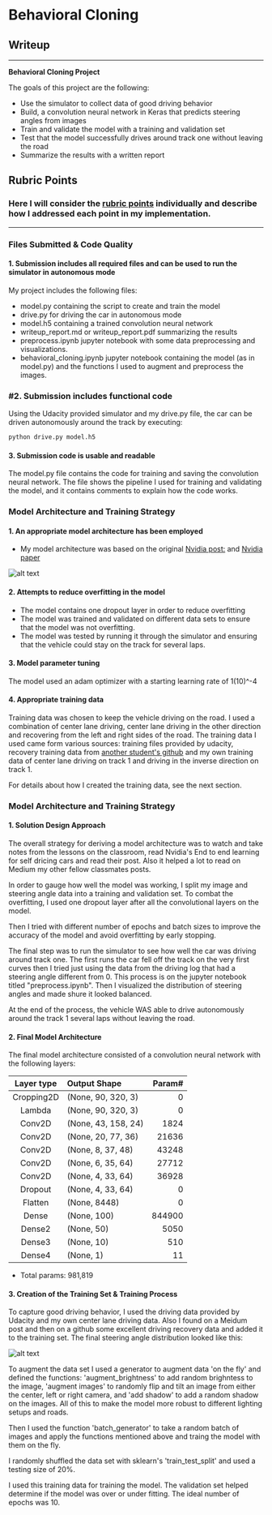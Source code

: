 # **Behavioral Cloning** 

## Writeup 

---

**Behavioral Cloning Project**

The goals of this project are the following:
* Use the simulator to collect data of good driving behavior
* Build, a convolution neural network in Keras that predicts steering angles from images
* Train and validate the model with a training and validation set
* Test that the model successfully drives around track one without leaving the road
* Summarize the results with a written report


[//]: # (Image References)

[image1]: ./images/nvidia_arch.png "Conv Net Architecture"
[image2]: ./images/steering_angles.png "Steering Angles Histogram"



## Rubric Points
### Here I will consider the [rubric points](https://review.udacity.com/#!/rubrics/432/view) individually and describe how I addressed each point in my implementation.  

---
### Files Submitted & Code Quality

#### 1. Submission includes all required files and can be used to run the simulator in autonomous mode

My project includes the following files:
* model.py containing the script to create and train the model
* drive.py for driving the car in autonomous mode
* model.h5 containing a trained convolution neural network 
* writeup_report.md or writeup_report.pdf summarizing the results
* preprocess.ipynb jupyter notebook with some data preprocessing and visualizations.
* behavioral_cloning.ipynb jupyter notebook containing the model (as in model.py) and the functions I used to augment and preprocess the images.

### #2. Submission includes functional code
Using the Udacity provided simulator and my drive.py file, the car can be driven autonomously around the track by executing:
```sh
python drive.py model.h5
```

#### 3. Submission code is usable and readable

The model.py file contains the code for training and saving the convolution neural network. The file shows the pipeline I used for training and validating the model, and it contains comments to explain how the code works.

### Model Architecture and Training Strategy

#### 1. An appropriate model architecture has been employed

* My model architecture was based on the original [Nvidia post:](https://devblogs.nvidia.com/parallelforall/deep-learning-self-driving-cars/) and [Nvidia paper](https://arxiv.org/pdf/1604.07316v1.pdf)


![alt text][image1]

#### 2. Attempts to reduce overfitting in the model

* The model contains one dropout layer in order to reduce overfitting
* The model was trained and validated on different data sets to ensure that the model was not overfitting. 
* The model was tested by running it through the simulator and ensuring that the vehicle could stay on the track for several laps.

#### 3. Model parameter tuning

The model used an adam optimizer with a starting learning rate of 1(10)^-4

#### 4. Appropriate training data

Training data was chosen to keep the vehicle driving on the road. I used a combination of center lane driving, center lane driving in the other direction and recovering from the left and right sides of the road. The training data I used came form various sources: training files provided by udacity, recovery training data from [another student's github](https://github.com/cssomnath/udacity-sdc/tree/master/carnd-projects/CarND-Behavioral-Cloning/sharp_turn.zip) and my own training data of center lane driving on track 1 and driving in the inverse direction on track 1.

For details about how I created the training data, see the next section. 

### Model Architecture and Training Strategy

#### 1. Solution Design Approach

The overall strategy for deriving a model architecture was to watch and take notes from the lessons on the classroom, read Nvidia's End to end learning for self dricing cars and read their post. Also it helped a lot to read on Medium my other fellow classmates posts.


In order to gauge how well the model was working, I split my image and steering angle data into a training and validation set.
To combat the overfitting, I used one dropout layer after all the convolutional layers on the model. 

Then I tried with different number of epochs and batch sizes to improve the accuracy of the model and avoid overfitting by early stopping.

The final step was to run the simulator to see how well the car was driving around track one. The first runs the car fell off the track on the very first curves then I tried just using the data from the driving log that had a steering angle different from 0. This process is on the jupyter notebook titled "preprocess.ipynb". Then I visualized the distribution of steering angles and made shure it looked balanced.

At the end of the process, the vehicle WAS able to drive autonomously around the track 1 several laps without leaving the road.

#### 2. Final Model Architecture

The final model architecture consisted of a convolution neural network with the following layers:


|Layer type 					 |Output Shape  					|Param#	|
|:------------------------------:|:---------------------------------|------:|
|Cropping2D  					 |(None, 90, 320, 3)				| 0 	|   
|Lambda     					 |(None, 90, 320, 3)				| 0 	|         
|Conv2D 						 |(None, 43, 158, 24)				| 1824	|   
|Conv2D						 	 |(None, 20, 77, 36)				| 21636	|   
|Conv2D						 	 |(None, 8, 37, 48)					| 43248	|
|Conv2D						 	 | (None, 6, 35, 64)				| 27712	|
|Conv2D						 	 | (None, 4, 33, 64)				| 36928	|
|Dropout					 	 | (None, 4, 33, 64) 				| 0 	|
|Flatten					 	 | (None, 8448) 					| 0 	|
|Dense						 	 | (None, 100) 						|844900	|
|Dense2						 	 | (None, 50) 						| 5050	|
|Dense3						 	 | (None, 10) 						| 510	|
|Dense4						 	 | (None, 1) 						| 11	|

* Total params: 981,819

#### 3. Creation of the Training Set & Training Process

To capture good driving behavior, I used the driving data provided by Udacity and my own center lane driving data. Also I found on a Meidum post and then on a github some excellent driving recovery data and added it to the training set. The final steering angle distribution looked like this:

![alt text][image2]

To augment the data set I used a generator to augment data 'on the fly' and defined the functions: 'augment_brightness' to add random brighntess to the image, 'augment images' to randomly flip and tilt an image from either the center, left or right camera, and 'add shadow' to add a random shadow on the images. All of this to make the model more robust to different lighting setups and roads.

Then I used the function 'batch_generator' to take a random batch of images and apply the functions mentioned above and traing the model with them on the fly. 

I randomly shuffled the data set with sklearn's 'train_test_split' and used a testing size of 20%.

I used this training data for training the model. The validation set helped determine if the model was over or under fitting. The ideal number of epochs was 10.


